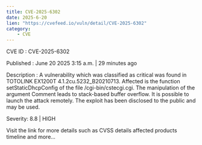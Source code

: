 ```yaml
---
title: CVE-2025-6302
date: 2025-6-20
lien: "https://cvefeed.io/vuln/detail/CVE-2025-6302"
category:
    - CVE
---
```


CVE ID : CVE-2025-6302

Published :  June 20
2025
3:15 a.m. | 29 minutes ago

Description : A vulnerability
which was classified as critical
was found in TOTOLINK EX1200T 4.1.2cu.5232_B20210713. Affected is the function setStaticDhcpConfig of the file /cgi-bin/cstecgi.cgi. The manipulation of the argument Comment leads to stack-based buffer overflow. It is possible to launch the attack remotely. The exploit has been disclosed to the public and may be used.

Severity: 8.8 | HIGH

Visit the link for more details
such as CVSS details
affected products
timeline
and more...
